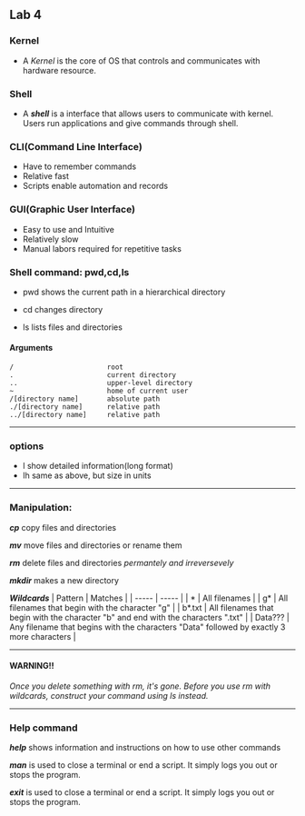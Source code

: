 ## Lab 4
### Kernel
- A *Kernel* is the core of OS that controls and communicates with hardware resource.

### Shell
- A ***shell*** is a interface that allows users to communicate with kernel.  
Users run applications and give commands through shell.

### CLI(Command Line Interface) 
- Have to remember commands
- Relative fast
- Scripts enable automation and records

### GUI(Graphic User Interface)
- Easy to use and Intuitive
- Relatively slow
- Manual labors required for repetitive tasks

### Shell command: pwd,cd,ls

- pwd shows the current path in a hierarchical directory

- cd  changes directory

- ls lists files and directories

#### Arguments

```
/                       root
.                       current directory
..                      upper-level directory
~                       home of current user
/[directory name]       absolute path
./[directory name]      relative path
../[directory name]     relative path
```
---
### options
- l show detailed information(long format)
- lh same as above, but size in units
---
### Manipulation:

***cp*** copy files and directories

***mv*** move files and directories or rename them

***rm*** delete files and directories *permantely and irreversevely*

***mkdir*** makes a new directory

***Wildcards***
| Pattern | Matches |
| ----- | ----- |
| * | All filenames |
| g* | All filenames that begin with the character "g" |
| b*.txt | All filenames that begin with the character "b" and end with the characters ".txt" |
| Data??? | Any filename that begins with the characters "Data" followed by exactly 3 more characters |

---
#### WARNING!!
*Once you delete something with rm, it's gone. Before you use rm with wildcards, construct your command using ls instead.*

---
### Help command

***help*** shows information and instructions on how to use other commands

***man*** is used to close a terminal or end a script. It simply logs you out or stops the program.

 ***exit*** is used to close a terminal or end a script. It simply logs you out or stops the program.

